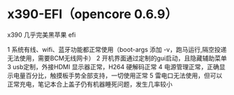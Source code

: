 # x390-EFI（opencore 0.6.9）
x390  几乎完美黑苹果  efi

1 系统有线、wifi、蓝牙功能都正常使用（boot-args 添加 -v，跑马运行,隔空投递无法使用，需要BCM无线网卡）
2 开机界面通过定制的gui启动，且隐藏辅助菜单
3 usb定制，外接HDMI 显示器正常，H264 硬解码正常
4 电源管理正常，正确显示电量百分比，触摸板手势全部支持，一切使用正常
5 雷电口无法使用，但可以正常充电，笔记本合上盖子仍有机器睡死问题，发生几率较小
